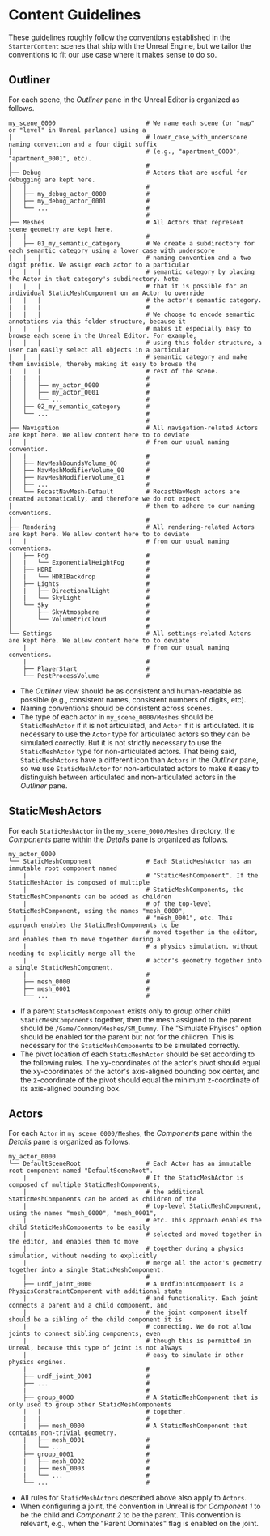 # Content Guidelines

These guidelines roughly follow the conventions established in the `StarterContent` scenes that ship with the Unreal Engine, but we tailor the conventions to fit our use case where it makes sense to do so.

## Outliner

For each scene, the _Outliner_ pane in the Unreal Editor is organized as follows.

```
my_scene_0000                         # We name each scene (or "map" or "level" in Unreal parlance) using a
|                                     # lower_case_with_underscore naming convention and a four digit suffix
|                                     # (e.g., "apartment_0000", "apartment_0001", etc).
│                                     #
├── Debug                             # Actors that are useful for debugging are kept here.
│   │                                 #
│   ├── my_debug_actor_0000           #
│   ├── my_debug_actor_0001           #
│   └── ...                           #
│                                     #
├── Meshes                            # All Actors that represent scene geometry are kept here.
|   |                                 #
│   ├── 01_my_semantic_category       # We create a subdirectory for each semantic category using a lower_case_with_underscore
|   |   |                             # naming convention and a two digit prefix. We assign each actor to a particular
|   |   |                             # semantic category by placing the Actor in that category's subdirectory. Note
|   |   |                             # that it is possible for an individual StaticMeshComponent on an Actor to override
|   |   |                             # the actor's semantic category.
|   |   |                             #
|   |   |                             # We choose to encode semantic annotations via this folder structure, because it
|   |   |                             # makes it especially easy to browse each scene in the Unreal Editor. For example,
|   |   |                             # using this folder structure, a user can easily select all objects in a particular
|   |   |                             # semantic category and make them invisible, thereby making it easy to browse the
|   |   |                             # rest of the scene.
|   |   |                             #
│   │   ├── my_actor_0000             #
│   │   ├── my_actor_0001             #
│   │   └── ...                       #
│   ├── 02_my_semantic_category       #
│   └── ...                           #
│                                     #  
├── Navigation                        # All navigation-related Actors are kept here. We allow content here to to deviate
|   |                                 # from our usual naming convention.
│   |                                 #
│   ├── NavMeshBoundsVolume_00        #
│   ├── NavMeshModifierVolume_00      #
│   ├── NavMeshModifierVolume_01      #
│   ├── ...                           #
│   └── RecastNavMesh-Default         # RecastNavMesh actors are created automatically, and therefore we do not expect
|                                     # them to adhere to our naming conventions.
│                                     #
├── Rendering                         # All rendering-related Actors are kept here. We allow content here to to deviate
|   |                                 # from our usual naming conventions.
│   ├── Fog                           #
│   |   └── ExponentialHeightFog      #
│   ├── HDRI                          #
│   |   └── HDRIBackdrop              #
│   ├── Lights                        #
│   |   ├── DirectionalLight          #
│   |   └── SkyLight                  #
│   └── Sky                           #
│       ├── SkyAtmosphere             #
│       └── VolumetricCloud           #
│                                     #
└── Settings                          # All settings-related Actors are kept here. We allow content here to to deviate
    |                                 # from our usual naming conventions.
    |                                 #
    ├── PlayerStart                   #
    └── PostProcessVolume             #
```

- The _Outliner_ view should be as consistent and human-readable as possible (e.g., consistent names, consistent numbers of digits, etc).
- Naming conventions should be consistent across scenes.
- The type of each actor in `my_scene_0000/Meshes` should be `StaticMeshActor` if it is not articulated, and `Actor` if it is articulated. It is necessary to use the `Actor` type for articulated actors so they can be simulated correctly. But it is not strictly necessary to use the `StaticMeshActor` type for non-articulated actors. That being said, `StaticMeshActors` have a different icon than `Actors` in the _Outliner_ pane, so we use `StaticMeshActor` for non-articulated actors to make it easy to distinguish between articulated and non-articulated actors in the _Outliner_ pane.

## StaticMeshActors

For each `StaticMeshActor` in the `my_scene_0000/Meshes` directory, the _Components_ pane within the _Details_ pane is organized as follows.

```
my_actor_0000
└── StaticMeshComponent               # Each StaticMeshActor has an immutable root component named
    |                                 # "StaticMeshComponent". If the StaticMeshActor is composed of multiple  
    |                                 # StaticMeshComponents, the StaticMeshComponents can be added as children
    |                                 # of the top-level StaticMeshComponent, using the names "mesh_0000",
    |                                 # "mesh_0001", etc. This approach enables the StaticMeshComponents to be 
    |                                 # moved together in the editor, and enables them to move together during a
    |                                 # a physics simulation, without needing to explicitly merge all the 
    |                                 # actor's geometry together into a single StaticMeshComponent.
    |                                 #
    ├── mesh_0000                     #
    ├── mesh_0001                     #
    └── ...                           #
```

- If a parent `StaticMeshComponent` exists only to group other child `StaticMeshComponents` together, then the mesh assigned to the parent should be `/Game/Common/Meshes/SM_Dummy`. The "Simulate Phyiscs" option should be enabled for the parent but not for the children. This is necessary for the `StaticMeshComponents` to be simulated correctly.
- The pivot location of each `StaticMeshActor` should be set according to the following rules. The xy-coordinates of the actor's pivot should equal the xy-coordinates of the actor's axis-aligned bounding box center, and the z-coordinate of the pivot should equal the minimum z-coordinate of its axis-aligned bounding box.

## Actors

For each `Actor` in `my_scene_0000/Meshes`, the _Components_ pane within the _Details_ pane is organized as follows.

```
my_actor_0000
└── DefaultSceneRoot                  # Each Actor has an immutable root component named "DefaultSceneRoot".
    |                                 # If the StaticMeshActor is composed of multiple StaticMeshComponents,  
    |                                 # the additional StaticMeshComponents can be added as children of the
    |                                 # top-level StaticMeshComponent, using the names "mesh_0000", "mesh_0001",
    |                                 # etc. This approach enables the child StaticMeshComponents to be easily 
    |                                 # selected and moved together in the editor, and enables them to move
    |                                 # together during a physics simulation, without needing to explicitly
    |                                 # merge all the actor's geometry together into a single StaticMeshComponent. 
    |                                 #
    ├── urdf_joint_0000               # A UrdfJointComponent is a PhysicsConstraintComponent with additional state
    |                                 # and functionality. Each joint connects a parent and a child component, and
    |                                 # the joint component itself should be a sibling of the child component it is
    |                                 # connecting. We do not allow joints to connect sibling components, even
    |                                 # though this is permitted in Unreal, because this type of joint is not always
    |                                 # easy to simulate in other physics engines.
    |                                 #
    ├── urdf_joint_0001               #
    ├── ...                           #
    |                                 #
    ├── group_0000                    # A StaticMeshComponent that is only used to group other StaticMeshComponents
    |   |                             # together.
    |   |                             #
    |   ├── mesh_0000                 # A StaticMeshComponent that contains non-trivial geometry.
    |   ├── mesh_0001                 #
    |   └── ...                       #
    ├── group_0001                    #
    |   ├── mesh_0002                 #
    |   ├── mesh_0003                 #
    |   └── ...                       #
    └── ...                           #
```

- All rules for `StaticMeshActors` described above also apply to `Actors`.
- When configuring a joint, the convention in Unreal is for _Component 1_ to be the child and _Component 2_ to be the parent. This convention is relevant, e.g., when the "Parent Dominates" flag is enabled on the joint.
